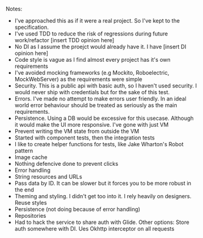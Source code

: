 Notes:

- I've approached this as if it were a real project. So I've kept to the specification.
- I've used TDD to reduce the risk of regressions during future
  work/refactor [insert TDD opinion here]
- No DI as I assume the proejct would already have it. I have [insert DI opinion here]
- Code style is vague as I find almost every project has it's own requirements
- I've avoided mocking frameworks (e.g Mockito, Roboelectric, MockWebServer) as the requirements
  were simple
- Security. This is a public api with basic auth, so I haven't used security. I would never ship
  with credentials but for the sake of this test.
- Errors. I've made no attempt to make errors user friendly. In an ideal world error behaviour
  should be treated as seriously as the main requirements.
- Persistence. Using a DB would be excessive for this usecase. Although it would make the UI more
  responsive. I've gone with just VM
- Prevent writing the VM state from outside the VM
- Started with component tests, then the integration tests
- I like to create helper functions for tests, like Jake Wharton's Robot pattern
- Image cache
- Nothing defencive done to prevent clicks
- Error handling
- String resources and URLs
- Pass data by ID. It can be slower but it forces you to be more robust in the end
- Theming and styling. I didn't get too into it. I rely heavily on designers. Reuse styles
- Persistence (not doing because of error handling)
- Repositories
- Had to hack the service to share auth with Glide. Other options: Store auth somewhere with DI. Ues Okhttp interceptor on all requests
